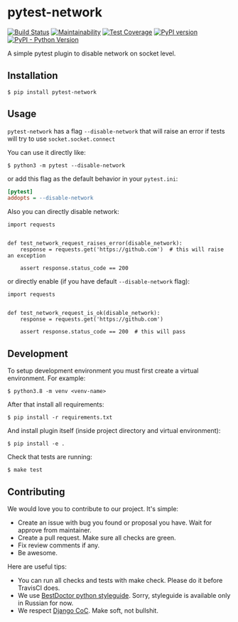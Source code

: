 # pytest-network

[![Build Status](https://travis-ci.org/best-doctor/pytest_network.svg?branch=master)](https://travis-ci.org/best-doctor/pytest_network)
[![Maintainability](https://api.codeclimate.com/v1/badges/1f243263e78f38f92a31/maintainability)](https://codeclimate.com/github/best-doctor/pytest_network/maintainability)
[![Test Coverage](https://api.codeclimate.com/v1/badges/1f243263e78f38f92a31/test_coverage)](https://codeclimate.com/github/best-doctor/pytest_network/test_coverage)
[![PyPI version](https://badge.fury.io/py/pytest_network.svg)](https://badge.fury.io/py/pytest_network)
[![PyPI - Python Version](https://img.shields.io/pypi/pyversions/pytest_network)](https://pypi.org/project/pytest_network/)

A simple pytest plugin to disable network on socket level.

## Installation

`$ pip install pytest-network`

## Usage

`pytest-network` has a flag `--disable-network` that will raise an error
if tests will try to use `socket.socket.connect`

You can use it directly like:

`$ python3 -m pytest --disable-network`

or add this flag as the default behavior in your `pytest.ini`:

```ini
[pytest]
addopts = --disable-network
```

Also you can directly disable network:

```python3
import requests


def test_network_request_raises_error(disable_network):
    response = requests.get('https://github.com')  # this will raise an exception

    assert response.status_code == 200
```

or directly enable (if you have default `--disable-network` flag):

```python3
import requests


def test_network_request_is_ok(disable_network):
    response = requests.get('https://github.com')

    assert response.status_code == 200  # this will pass
```

## Development

To setup development environment you must first create a virtual environment.
For example:

`$ python3.8 -m venv <venv-name>`

After that install all requirements:

`$ pip install -r requirements.txt`

And install plugin itself (inside project directory and virtual environment):

`$ pip install -e .`

Check that tests are running:

`$ make test`

## Contributing

We would love you to contribute to our project. It's simple:

* Create an issue with bug you found or proposal you have.
  Wait for approve from maintainer.
* Create a pull request. Make sure all checks are green.
* Fix review comments if any.
* Be awesome.

Here are useful tips:

* You can run all checks and tests with make check.
  Please do it before TravisCI does.
* We use [BestDoctor python styleguide](https://github.com/best-doctor/guides/blob/master/guides/python_styleguide.md).
  Sorry, styleguide is available only in Russian for now.
* We respect [Django CoC](https://www.djangoproject.com/conduct/).
  Make soft, not bullshit.

